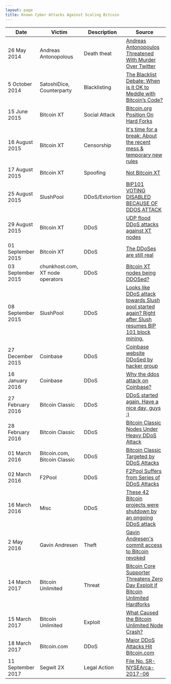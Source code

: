 ```yaml
---
layout: page
title: Known Cyber Attacks Against Scaling Bitcoin
--- 
```

| Date              | Victim                                    | Description    | Source                                                                                                                                                                                                                                                                                                                                                                                                                    |
| ----------------- | ----------------------------------------- | -------------- | ------------------------------------------------------------------------------------------------------------------------------------------------------------------------------------------------------------------------------------------------------------------------------------------------------------------------------------------------------------------------------------------------------------------------- |
| 26 May 2014       | Andreas Antonopolous                      | Death theat    | [](https://web.archive.org/web/20160503210834/http://www.thecoinfront.com/andreas-antonopolous-threatened-with-murder-over-twitter/)[Andreas Antonopoulos Threatened With Murder Over Twitter](https://web.archive.org/web/20160503210834/http://www.thecoinfront.com/andreas-antonopolous-threatened-with-murder-over-twitter/)                                                                                          |
| 5 October 2014    | SatoshiDice, Counterparty                 | Blacklisting   | [](https://www.coindesk.com/blacklist-debate-ok-meddle-bitcoins-code)[The Blacklist Debate: When is it OK to Meddle with Bitcoin’s Code?](https://www.coindesk.com/blacklist-debate-ok-meddle-bitcoins-code)                                                                                                                                                                                                              |
| 15 June 2015      | Bitcoin XT                                | Social Attack  | [Bitcoin.org Position On Hard Forks](https://github.com/bitcoin-dot-org/bitcoin.org/pull/894)                                                                                                                                                                                                                                                                                                                             |
| 16 August 2015    | Bitcoin XT                                | Censorship     | [It's time for a break: About the recent mess & temporary new rules](https://www.reddit.com/r/Bitcoin/comments/3h9cq4/its_time_for_a_break_about_the_recent_mess/?utm_source=share&utm_medium=web2x&context=3)                                                                                                                                                                                                            |
| 17 August 2015    | Bitcoin XT                                | Spoofing       | [Not Bitcoin XT](https://github.com/xtbit/notbitcoinxt)                                                                                                                                                                                                                                                                                                                                                                   |
| 25 August 2015    | SlushPool                                 | DDoS/Extortion | [BIP101 VOTING DISABLED BECAUSE OF DDOS ATTACK](https://slushpool.com/news/update-bip101-voting-disabled-because-of-ddos-attack/)                                                                                                                                                                                                                                                                                         |
| 29 August 2015    | Bitcoin XT                                | DDoS           | [UDP flood DDoS attacks against XT nodes](https://www.reddit.com/r/bitcoinxt/comments/3iumsr/udp_flood_ddos_attacks_against_xt_nodes/?utm_source=share&utm_medium=web2x&context=3)                                                                                                                                                                                                                                        |
| 01 September 2015 | Bitcoin XT                                | DDoS           | [](https://www.reddit.com/r/bitcoinxt/comments/3jg2rt/the_ddoses_are_still_real/)[The DDoSes are still real](https://www.reddit.com/r/bitcoinxt/comments/3jg2rt/the_ddoses_are_still_real/)                                                                                                                                                                                                                               |
| 03 September 2015 | chunkhost.com, XT node operators          | DDoS           | [](https://www.reddit.com/r/Bitcoin/comments/3jj2hf/bitcoin_xt_nodes_being_ddosed/?utm_source=share&utm_medium=web2x&context=3)[Bitcoin XT nodes being DDOSed?](https://www.reddit.com/r/Bitcoin/comments/3jj2hf/bitcoin_xt_nodes_being_ddosed/?utm_source=share&utm_medium=web2x&context=3)                                                                                                                              |
| 08 September 2015 | SlushPool                                 | DDoS           | [](https://www.reddit.com/r/bitcoinxt/comments/3k4fkf/looks_like_ddos_attack_towards_slush_pool_started/?utm_source=share&utm_medium=web2x&context=3)[Looks like DDoS attack towards Slush pool started again? Right after Slush resumes BIP 101 block mining.](https://www.reddit.com/r/bitcoinxt/comments/3k4fkf/looks_like_ddos_attack_towards_slush_pool_started/?utm_source=share&utm_medium=web2x&context=3)        |
| 27 December 2015  | Coinbase                                  | DDoS           | [](https://www.techworm.net/2015/12/hacker-ddos-coinbase-website-down.html)[Coinbase website DDoSed by hacker group](https://www.techworm.net/2015/12/hacker-ddos-coinbase-website-down.html)                                                                                                                                                                                                                             |
| 16 January 2016   | Coinbase                                  | DDoS           | [](https://bitcointalk.org/index.php?topic=1329635.0)[Why the ddos attack on Coinbase?](https://bitcointalk.org/index.php?topic=1329635.0)                                                                                                                                                                                                                                                                                |
| 27 February 2016  | Bitcoin Classic                           | DDoS           | [](https://www.reddit.com/r/Bitcoin_Classic/comments/47zglz/ddos_started_again_have_a_nice_day_guys/d0ha9j4/)[DDoS started again. Have a nice day, guys :)](https://www.reddit.com/r/Bitcoin_Classic/comments/47zglz/ddos_started_again_have_a_nice_day_guys/d0ha9j4/)                                                                                                                                                    |
| 28 February 2016  | Bitcoin Classic                           | DDoS           | [](https://web.archive.org/web/20160302070655/http://www.blockcy.com/bitcoin-classic-nodes-under-ddos-attack)[Bitcoin Classic Nodes Under Heavy DDoS Attack](https://web.archive.org/web/20160302070655/http://www.blockcy.com/bitcoin-classic-nodes-under-ddos-attack)                                                                                                                                                   |
| 01 March 2016     | Bitcoin.com, Bitcoin Classic              | DDoS           | [](https://news.bitcoin.com/bitcoin-classic-targeted-by-ddos-attacks/)[Bitcoin Classic Targeted by DDoS Attacks](https://news.bitcoin.com/bitcoin-classic-targeted-by-ddos-attacks/)                                                                                                                                                                                                                                      |
| 02 March 2016     | F2Pool                                    | DDoS           | [](https://cointelegraph.com/news/f2pool-suffers-from-series-of-ddos-attacks)[F2Pool Suffers from Series of DDoS Attacks](https://cointelegraph.com/news/f2pool-suffers-from-series-of-ddos-attacks)                                                                                                                                                                                                                      |
| 16 March 2016     | Misc                                      | DDoS           | [](https://removeddit.com/r/Bitcoin/comments/4aqi1s/these_42_bitcoin_projects_were_shutdown_by_an/)[These 42 Bitcoin projects were shutdown by an ongoing DDoS attack](https://removeddit.com/r/Bitcoin/comments/4aqi1s/these_42_bitcoin_projects_were_shutdown_by_an/)                                                                                                                                                   |
| 2 May 2016        | Gavin Andresen                            | Theft          | [](https://news.ycombinator.com/item?id=11610342)[Gavin Andresen's commit access to Bitcoin revoked](https://news.ycombinator.com/item?id=11610342)                                                                                                                                                                                                                                                                       |
| 14 March 2017     | Bitcoin Unlimited                         | Threat         | [](https://web.archive.org/web/20180612200014/https://www.ccn.com/bitcoin-core-supporter-threatens-zero-day-exploit-bitcoin-unlimited-hardforks/)[Bitcoin Core Supporter Threatens Zero Day Exploit if Bitcoin Unlimited Hardforks](https://web.archive.org/web/20180612200014/https://www.ccn.com/bitcoin-core-supporter-threatens-zero-day-exploit-bitcoin-unlimited-hardforks/)                                        |
| 15 March 2017     | Bitcoin Unlimited                         | Exploit        | [What Caused the Bitcoin Unlimited Node Crash?](https://web.archive.org/web/20190624061245/https://www.ccn.com/caused-bitcoin-unlimited-node-crash/)                                                                                                                                                                                                                                                                      |
| 18 March 2017     | Bitcoin.com                               | DDoS           | [](https://news.bitcoin.com/ddos-attacks-bitcoin-com-uncensored-information/)[Major DDoS Attacks Hit Bitcoin.com](https://news.bitcoin.com/ddos-attacks-bitcoin-com-uncensored-information/)                                                                                                                                                                                                                              |
| 11 September 2017 | Segwit 2X                                 | Legal Action   | [](https://www.sec.gov/comments/sr-nysearca-2017-06/nysearca201706-161046.htm)[File No. SR-NYSEArca-2017-06](https://www.sec.gov/comments/sr-nysearca-2017-06/nysearca201706-161046.htm)                                                                                                                                                                                                                                  |
